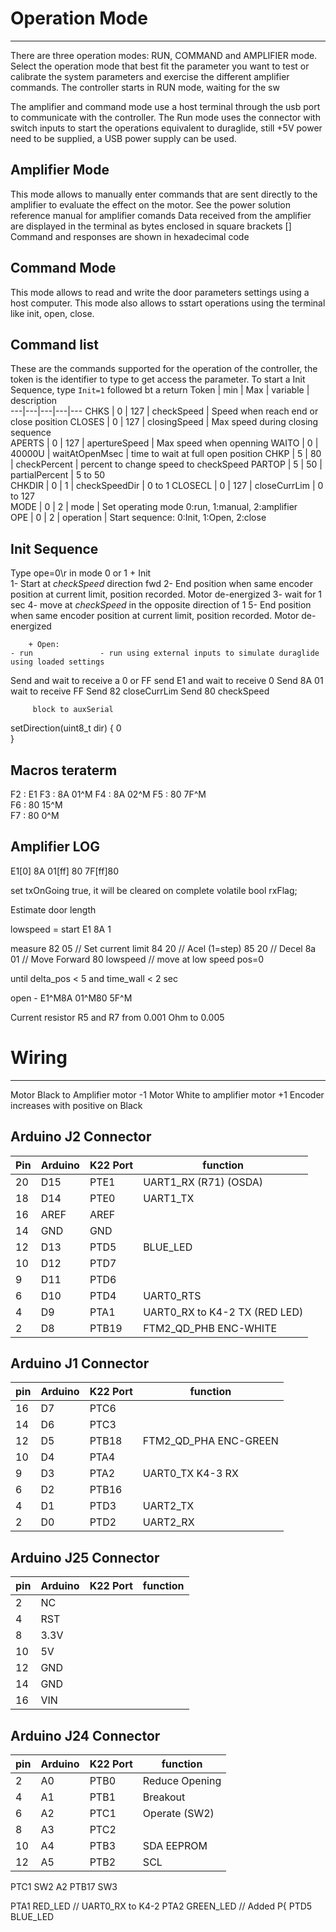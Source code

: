 # Operation Mode
----------------------
There are three operation modes: RUN, COMMAND and AMPLIFIER mode. Select the operation mode that best fit the parameter you want to test or calibrate the system parameters and exercise the different amplifier commands. The controller starts in RUN mode, waiting for the sw

The amplifier and command mode use a host terminal through the usb port to communicate with the controller. The Run mode uses the connector with switch inputs to start the operations equivalent to duraglide, still +5V power need to be supplied, a USB power supply can be used.

## Amplifier Mode
This mode allows to manually enter commands that are sent directly to the amplifier to evaluate the effect on the motor. See the power solution reference manual for amplifier comands
Data received from the amplifier are displayed in the terminal as bytes enclosed in square brackets []  
Command and responses are shown in hexadecimal code

## Command Mode 
This mode allows to read and write the door parameters settings using a host computer. This mode also allows to sstart operations using the terminal like init, open, close.

## Command list
These are the commands supported for the operation of the controller, the token is the identifier to type to get access the parameter. To start a Init Sequence, type 
`Init=1`
followed bt a return
Token	|	min | Max | variable | description	
---|---|---|---|---
CHKS		|		0	|	127			|  checkSpeed     | 	Speed when reach end or close position
CLOSES	|   0	|	127    	|  closingSpeed   | 	Max speed during closing sequence      
APERTS	|   0	|	127    	|  apertureSpeed  | 	Max speed when openning
WAITO		|   0	|	40000U	|  waitAtOpenMsec | 	time to wait at full open position 
CHKP		|  	5	|	80    	|  checkPercent   | 	percent to change speed to checkSpeed
PARTOP	| 	5	|	50    	|  partialPercent | 	5 to 50                                     
CHKDIR	|   0	|	1   	  |  checkSpeedDir  | 	0 to 1 
CLOSECL |   0	|	127  	  |  closeCurrLim   | 	0 to 127                                      
MODE		|		0	|	2			  |  mode           |   Set operating mode 0:run, 1:manual, 2:amplifier      
OPE			|		0	|	2			  |  operation      |   Start sequence: 0:Init, 1:Open, 2:close

## Init Sequence
Type ope=0\r in mode 0 or 1
		+	Init	
			1- Start at _checkSpeed_ direction fwd
			2- End position when same encoder position at current limit, position recorded. Motor de-energized
			3- wait for 1 sec
			4- move at _checkSpeed_ in the opposite direction of 1
			5- End position when same encoder position at current limit, position recorded. Motor de-energized

		+ Open:						
	- run				- run using external inputs to simulate duraglide using loaded settings

Send and wait to receive a 0 or FF
send E1 and wait to receive 0
Send 8A 01	wait to receive FF 
Send 82 closeCurrLim 
Send 80 checkSpeed


		 block to auxSerial
setDirection(uint8_t dir)
{
	0	
}

## Macros teraterm
F2 : E1
F3 : 8A 01^M
F4 : 8A 02^M
F5 : 80 7F^M  
F6 : 80 15^M  
F7 : 80 0^M   
 
## Amplifier LOG
E1[0]
8A 01[ff]
80 7F[ff]80


set txOnGoing true, it will be cleared on complete
volatile bool rxFlag;






Estimate door length


lowspeed = 
start
E1
8A 1

measure 
82	05						// Set current limit
84	20						// Acel (1=step)
85	20						// Decel
8a  01						// Move Forward
80  lowspeed			// move at low speed
pos=0


until delta_pos < 5	and time_wall < 2 sec

 


 
open - 
E1^M8A 01^M80 5F^M




Current resistor R5 and R7 from 0.001 Ohm to 0.005




# Wiring
------------------------------------------
Motor Black to Amplifier motor -1
Motor White to amplifier motor +1
Encoder increases with positive on Black

## Arduino J2 Connector
Pin| Arduino | K22 Port | function
---|---|---|---
20 	| D15 	| PTE1 	| UART1_RX	(R71) (OSDA)
18 	| D14 	| PTE0 	| UART1_TX
16	| AREF 	| AREF 	| 
14	| GND 	| GND  	| 
12	| D13 	| PTD5 	| BLUE_LED 	
10	| D12 	| PTD7 	| 
9		| D11 	| PTD6 	| 	
6		| D10 	| PTD4 	| UART0_RTS
4		| D9 		| PTA1 	| UART0_RX to K4-2 TX (RED LED)
2		| D8 		| PTB19	| FTM2_QD_PHB	ENC-WHITE

## Arduino J1 Connector
pin | Arduino | K22 Port | function
----|---|---|---
16	| D7 	| PTC6 	| 
14	| D6 	| PTC3 	| 
12	| D5 	| PTB18 | FTM2_QD_PHA	ENC-GREEN
10	| D4 	| PTA4	| 
9		| D3 	| PTA2 	| UART0_TX	K4-3 RX
6		| D2 	| PTB16	| 
4		| D1 	| PTD3 	| UART2_TX
2		| D0 	| PTD2	| UART2_RX

## Arduino J25 Connector
pin | Arduino | K22 Port | function
----|---|---|---
2   |  NC   |  
4   |  RST  |  
8   |  3.3V |  
10  |  5V   |  
12  |  GND  |  
14  |  GND  |  
16  |  VIN  |  

## Arduino J24 Connector
pin | Arduino | K22 Port | function
----|---|---|---
2   | A0  |  PTB0  | 	Reduce Opening
4   | A1  |  PTB1  |	Breakout
6   | A2  |  PTC1  |	Operate	(SW2)
8   | A3  |  PTC2  |
10  | A4  |  PTB3  |	SDA EEPROM
12  | A5  |  PTB2  |	SCL

PTC1	SW2		A2
PTB17	SW3


PTA1	RED_LED			// UART0_RX to K4-2 
PTA2	GREEN_LED		// Added P{
PTD5	BLUE_LED






	

